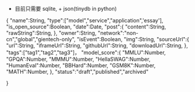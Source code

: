 - 目前只需要 sqlite, + json(tinydb in python)

{
  "name":String,
  "type":["model","service","application",'essay'],
  "is_open_source":Boolean,
  "date":Date,
  "post":{
    "content":String,
    "rawString":String,
  },
  "owner":String,
  "network":"non-cn","global","gientech-only",
  "isEvent":Boolean,
  "img":String,
  "sourceUrl":{
    "url":String,
    "iframeUrl":String,
    "githubUrl":String,
    "downloadUrl":String,
  },
  "tags":["tag1","tag2","tag3"]，
  "model_score":{
    "MMLU":Number,
    "GPQA":Number,
    "MMMU":Number,
    "HellaSWAG":Number,
    "HumanEval":Number,
    "BBHard":Number,
    "GSM8K":Number,
    "MATH":Number,
  },
  "status":"draft","published","archived"

}
